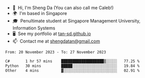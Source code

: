 <!---
tan-sd/tan-sd is a ✨ special ✨ repository because its `README.md` (this file) appears on your GitHub profile.
You can click the Preview link to take a look at your changes.
--->
- 👋  Hi, I'm Sheng Da (You can also call me Caleb!)
- 🌍  I'm based in Singapore
- 🎓  Penultimate student at Singapore Management University, Information Systems
- 🖥️  See my portfolio at [tan-sd.github.io](https://tan-sd.github.io/)
- 📫  Contact me at [shengdatan@gmail.com](mailto:shengdatan@gmail.com)

<!--START_SECTION:waka-->

```txt
From: 20 November 2023 - To: 27 November 2023

C#       1 hr 57 mins    ███████████████████▒░░░░░   77.25 %
Python   30 mins         █████░░░░░░░░░░░░░░░░░░░░   19.84 %
Other    4 mins          ▓░░░░░░░░░░░░░░░░░░░░░░░░   02.91 %
```

<!--END_SECTION:waka-->

